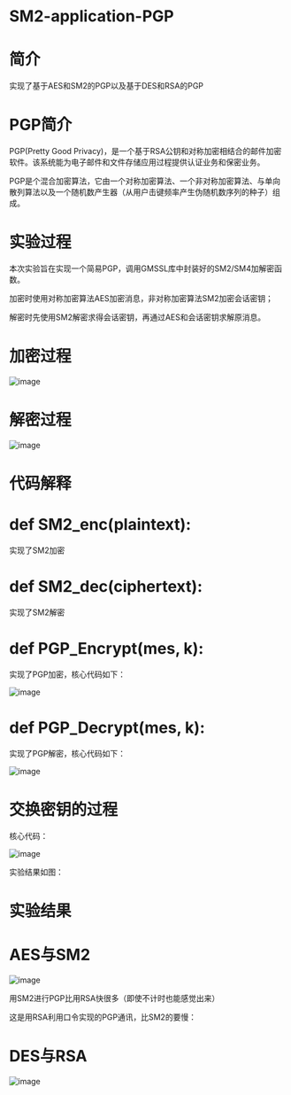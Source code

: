 # SM2-application-PGP

# 简介

实现了基于AES和SM2的PGP以及基于DES和RSA的PGP

# PGP简介

PGP(Pretty Good Privacy)，是一个基于RSA公钥和对称加密相结合的邮件加密软件。该系统能为电子邮件和文件存储应用过程提供认证业务和保密业务。


PGP是个混合加密算法，它由一个对称加密算法、一个非对称加密算法、与单向散列算法以及一个随机数产生器（从用户击键频率产生伪随机数序列的种子）组成。



# 实验过程
本次实验旨在实现一个简易PGP，调用GMSSL库中封装好的SM2/SM4加解密函数。

加密时使用对称加密算法AES加密消息，非对称加密算法SM2加密会话密钥；

解密时先使用SM2解密求得会话密钥，再通过AES和会话密钥求解原消息。

# 加密过程

![image](https://user-images.githubusercontent.com/75195549/181497175-5dde2005-0929-4db5-b328-911a3beb04cf.png)


# 解密过程


![image](https://user-images.githubusercontent.com/75195549/181497223-4779cf9e-efc9-47e7-bfcf-25b9fe4afb42.png)



# 代码解释
# def SM2_enc(plaintext):
实现了SM2加密
# def SM2_dec(ciphertext):
实现了SM2解密
# def PGP_Encrypt(mes, k):
实现了PGP加密，核心代码如下：

![image](https://user-images.githubusercontent.com/75195549/181498853-bda5ec26-9eed-44be-a149-a5ca5f4918e1.png)



# def PGP_Decrypt(mes, k):
实现了PGP解密，核心代码如下：


![image](https://user-images.githubusercontent.com/75195549/181498902-abe99e7b-2c5b-447e-82a2-80bcdf00c8c3.png)

# 交换密钥的过程
核心代码：


![image](https://user-images.githubusercontent.com/75195549/181498984-c406ce7c-f316-42d5-a43c-609616ee9d5f.png)


实验结果如图：


# 实验结果

# AES与SM2
![image](https://user-images.githubusercontent.com/75195549/180399808-d8e17d1b-1435-4bfb-a3c0-33e96de74314.png)



用SM2进行PGP比用RSA快很多（即使不计时也能感觉出来）


这是用RSA利用口令实现的PGP通讯，比SM2的要慢：



# DES与RSA
![image](https://user-images.githubusercontent.com/75195549/180400546-3055c3b3-9ef0-4cda-8df0-549a69869143.png)





